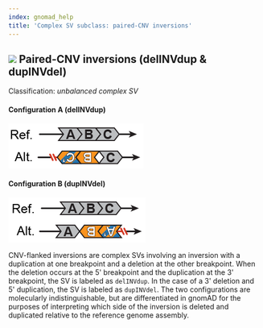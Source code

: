 ```yaml
---
index: gnomad_help  
title: 'Complex SV subclass: paired-CNV inversions'  
---
```


## ![](https://placehold.it/15/71E38C/000000?text=+) Paired-CNV inversions (delINVdup & dupINVdel)  

Classification: _unbalanced complex SV_

#### Configuration A (delINVdup)

![Paired-CNV inversion (delINVdup)](gnomAD_browser.SV_schematics_delINVdup.png)  

#### Configuration B (dupINVdel)  

![Paired-CNV inversion (dupINVdel)](gnomAD_browser.SV_schematics_dupINVdel.png)  

CNV-flanked inversions are complex SVs involving an inversion with a duplication at one breakpoint and a deletion at the other breakpoint.  When the deletion occurs at the 5' breakpoint and the duplication at the 3' breakpoint, the SV is labeled as `delINVdup`. In the case of a 3' deletion and 5' duplication, the SV is labeled as `dupINVdel`. The two configurations are molecularly indistinguishable, but are differentiated in gnomAD for the purposes of interpreting which side of the inversion is deleted and duplicated relative to the reference genome assembly.  
